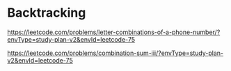 # Backtracking

<https://leetcode.com/problems/letter-combinations-of-a-phone-number/?envType=study-plan-v2&envId=leetcode-75>

<https://leetcode.com/problems/combination-sum-iii/?envType=study-plan-v2&envId=leetcode-75>
